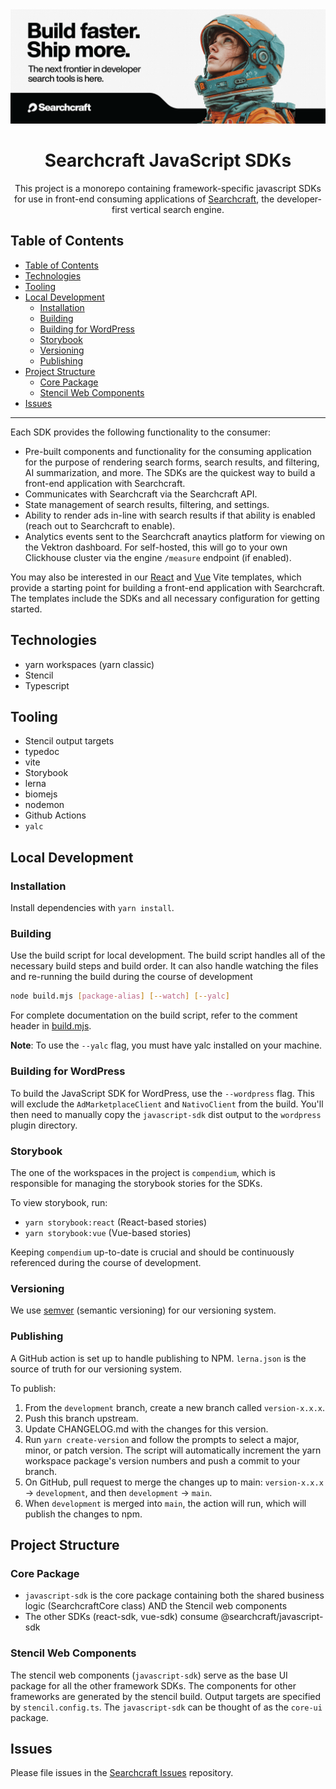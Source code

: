 <img alt="Searchcraft" src="./header.png">
<h1 align="center">Searchcraft JavaScript SDKs</h1>
<p align="center">
This project is a monorepo containing framework-specific javascript SDKs for use in front-end consuming applications of <a href="https://searchcraft.io">Searchcraft</a>, the developer-first vertical search engine.
</p>

## Table of Contents

- [Table of Contents](#table-of-contents)
- [Technologies](#technologies)
- [Tooling](#tooling)
- [Local Development](#local-development)
  - [Installation](#installation)
  - [Building](#building)
  - [Building for WordPress](#building-for-wordpress)
  - [Storybook](#storybook)
  - [Versioning](#versioning)
  - [Publishing](#publishing)
- [Project Structure](#project-structure)
  - [Core Package](#core-package)
  - [Stencil Web Components](#stencil-web-components)
- [Issues](#issues)

---

Each SDK provides the following functionality to the consumer:

- Pre-built components and functionality for the consuming application for the purpose of rendering search forms, search results, and filtering, AI summarization, and more. The SDKs are the quickest way to build a front-end application with Searchcraft.
- Communicates with Searchcraft via the Searchcraft API.
- State management of search results, filtering, and settings.
- Ability to render ads in-line with search results if that ability is enabled (reach out to Searchcraft to enable).
- Analytics events sent to the Searchcraft anaytics platform for viewing on the Vektron dashboard. For self-hosted, this will go to your own Clickhouse cluster via the engine `/measure` endpoint (if enabled).

You may also be interested in our [React](https://github.com/searchcraft-inc/vite-react-searchcraft-template) and [Vue](https://github.com/searchcraft-inc/vite-vue-searchcraft-template) Vite templates, which provide a starting point for building a front-end application with Searchcraft. The templates include the SDKs and all necessary configuration for getting started.

## Technologies

- yarn workspaces (yarn classic)
- Stencil
- Typescript

## Tooling

- Stencil output targets
- typedoc
- vite
- Storybook
- lerna
- biomejs
- nodemon
- Github Actions
- `yalc`

## Local Development

### Installation

Install dependencies with `yarn install`.

### Building

Use the build script for local development. The build script handles all of the necessary build steps and build order. It can also handle watching the files and re-running the build during the course of development

```bash
node build.mjs [package-alias] [--watch] [--yalc]
```

For complete documentation on the build script, refer to the comment header in [build.mjs](build.mjs).

**Note**: To use the `--yalc` flag, you must have yalc installed on your machine.

### Building for WordPress

To build the JavaScript SDK for WordPress, use the `--wordpress` flag. This will exclude the `AdMarketplaceClient` and `NativoClient` from the build. You'll then need to manually copy the `javascript-sdk` dist output to the `wordpress` plugin directory.

### Storybook

The one of the workspaces in the project is `compendium`, which is responsible for managing the storybook stories for the SDKs.

To view storybook, run:

- `yarn storybook:react` (React-based stories)
- `yarn storybook:vue` (Vue-based stories)

Keeping `compendium` up-to-date is crucial and should be continuously referenced during the course of development.

### Versioning

We use [semver](https://semver.org/) (semantic versioning) for our versioning system.

### Publishing

A GitHub action is set up to handle publishing to NPM. `lerna.json` is the source of truth for our versioning system.

To publish:

1. From the `development` branch, create a new branch called `version-x.x.x`.
2. Push this branch upstream.
3. Update CHANGELOG.md with the changes for this version.
4. Run `yarn create-version` and follow the prompts to select a major, minor, or patch version. The script will automatically increment the yarn workspace package's version numbers and push a commit to your branch.
5. On GitHub, pull request to merge the changes up to main: `version-x.x.x` -> `development`, and then `development` -> `main`.
6. When `development` is merged into `main`, the action will run, which will publish the changes to npm.

## Project Structure

### Core Package

- `javascript-sdk` is the core package containing both the shared business logic (SearchcraftCore class) AND the Stencil web components
- The other SDKs (react-sdk, vue-sdk) consume @searchcraft/javascript-sdk

### Stencil Web Components

The stencil web components (`javascript-sdk`) serve as the base UI package for all the other framework SDKs. The components for other frameworks are generated by the stencil build. Output targets are specified by `stencil.config.ts`. The `javascript-sdk` can be thought of as the `core-ui` package.

## Issues

Please file issues in the [Searchcraft Issues](https://github.com/searchcraft-inc/searchcraft-issues) repository.
